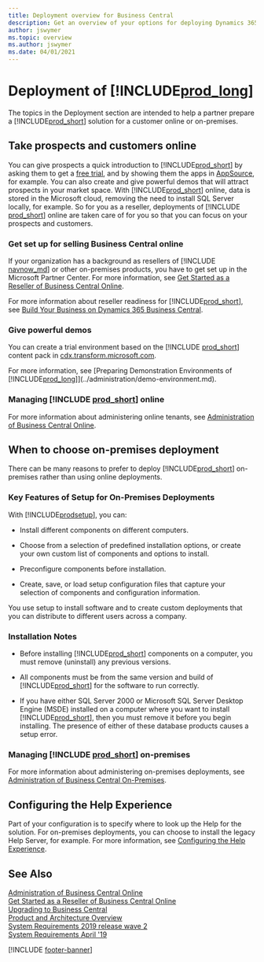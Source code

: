 ```yaml
---
title: Deployment overview for Business Central
description: Get an overview of your options for deploying Dynamics 365 Business Central
author: jswymer
ms.topic: overview
ms.author: jswymer
ms.date: 04/01/2021
---
```

# Deployment of [!INCLUDE[prod_long](../developer/includes/prod_long.md)]

The topics in the Deployment section are intended to help a partner prepare a [!INCLUDE[prod_short](../developer/includes/prod_short.md)] solution for a customer online or on-premises.  

## Take prospects and customers online

You can give prospects a quick introduction to [!INCLUDE[prod_short](../developer/includes/prod_short.md)] by asking them to get a [free trial](https://go.microsoft.com/fwlink/?linkid=847861), and by showing them the apps in [AppSource](https://appsource.microsoft.com/marketplace/apps?page=1&product=dynamics-365%3Bdynamics-365-business-central), for example. You can also create and give powerful demos that will attract prospects in your market space. With [!INCLUDE[prod_short](../developer/includes/prod_short.md)] online, data is stored in the Microsoft cloud, removing the need to install SQL Server locally, for example. So for you as a reseller, deployments of [!INCLUDE [prod_short](../developer/includes/prod_short.md)] online are taken care of for you so that you can focus on your prospects and customers.  

### Get set up for selling Business Central online

If your organization has a background as resellers of [!INCLUDE [navnow_md](../developer/includes/navnow_md.md)] or other on-premises products, you have to get set up in the Microsoft Partner Center. For more information, see [Get Started as a Reseller of Business Central Online](../administration/get-started-online.md).

For more information about reseller readiness for [!INCLUDE[prod_short](../developer/includes/prod_short.md)], see [Build Your Business on Dynamics 365 Business Central](../developer/readiness/opportunity-app-publisher.md).  

### Give powerful demos

You can create a trial environment based on the [!INCLUDE [prod_short](../developer/includes/prod_short.md)] content pack in [cdx.transform.microsoft.com](https://cdx.transform.microsoft.com/).  

For more information, see [Preparing Demonstration Environments of [!INCLUDE[prod_long](../developer/includes/prod_long.md)]](../administration/demo-environment.md).  

### Managing [!INCLUDE [prod_short](../developer/includes/prod_short.md)] online

For more information about administering online tenants, see [Administration of Business Central Online](../administration/tenant-administration.md).  

## When to choose on-premises deployment

There can be many reasons to prefer to deploy [!INCLUDE[prod_short](../developer/includes/prod_short.md)] on-premises rather than using online deployments.  

### Key Features of Setup for On-Premises Deployments  

With [!INCLUDE[prodsetup](../developer/includes/prodsetup.md)], you can:  

- Install different components on different computers.  

- Choose from a selection of predefined installation options, or create your own custom list of components and options to install.  

- Preconfigure components before installation.  

- Create, save, or load setup configuration files that capture your selection of components and configuration information.  

 You use setup to install software and to create custom deployments that you can distribute to different users across a company.  

### Installation Notes  

- Before installing [!INCLUDE[prod_short](../developer/includes/prod_short.md)] components on a computer, you must remove \(uninstall\) any previous versions.  

- All components must be from the same version and build of [!INCLUDE[prod_short](../developer/includes/prod_short.md)] for the software to run correctly.  

- If you have either SQL Server 2000 or Microsoft SQL Server Desktop Engine \(MSDE\) installed on a computer where you want to install [!INCLUDE[prod_short](../developer/includes/prod_short.md)], then you must remove it before you begin installing. The presence of either of these database products causes a setup error.  

### Managing [!INCLUDE [prod_short](../developer/includes/prod_short.md)] on-premises

For more information about administering on-premises deployments, see [Administration of Business Central On-Premises](../administration/Administration.md).  

## Configuring the Help Experience

Part of your configuration is to specify where to look up the Help for the solution. For on-premises deployments, you can choose to install the legacy Help Server, for example. For more information, see [Configuring the Help Experience](configure-help.md).  

## See Also  

[Administration of Business Central Online](../administration/tenant-administration.md)  
[Get Started as a Reseller of Business Central Online](../administration/get-started-online.md)  
[Upgrading to Business Central](../upgrade/upgrading-to-business-central.md)  
[Product and Architecture Overview](product-and-architecture-overview.md)  
[System Requirements 2019 release wave 2](system-requirement-business-central-v15.md)  
[System Requirements April '19](system-requirement-business-central.md)  

[!INCLUDE [footer-banner](../includes/footer-banner.md)]
